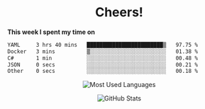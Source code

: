 <h1 align="center">Cheers!</h1>

**This week I spent my time on**
<!--START_SECTION:waka-->

```txt
YAML     3 hrs 40 mins   ████████████████████████▒   97.75 %
Docker   3 mins          ▒░░░░░░░░░░░░░░░░░░░░░░░░   01.38 %
C#       1 min           ░░░░░░░░░░░░░░░░░░░░░░░░░   00.48 %
JSON     0 secs          ░░░░░░░░░░░░░░░░░░░░░░░░░   00.21 %
Other    0 secs          ░░░░░░░░░░░░░░░░░░░░░░░░░   00.18 %
```

<!--END_SECTION:waka-->

<p align="center"><img src="https://github-readme-stats.vercel.app/api/top-langs/?username=thnkrn&layout=compact&hide=html&theme=tokyonight" alt="Most Used Languages" /></p>

<p align="center"><img src="https://github-readme-stats.vercel.app/api?username=thnkrn&show_icons=true&count_private=true&theme=tokyonight&show=reviews&hide_rank=false&rank_icon=github" alt="GitHub Stats" /></p>

<!-- <p align="center"><a href="https://wakatime.com"><img src="https://wakatime.com/share/@thnkrn/40092326-d1bd-471b-89da-9a7c63939402.png" /></p>
 -->
